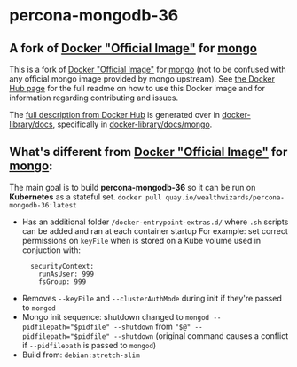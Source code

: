# percona-mongodb-36

## A fork of [Docker "Official Image"](https://docs.docker.com/docker-hub/official_repos/) for [mongo](https://hub.docker.com/_/mongo/)

This is a fork of [Docker "Official Image"](https://docs.docker.com/docker-hub/official_repos/) for [mongo](https://hub.docker.com/_/mongo/) (not to be confused with any official mongo image provided by mongo upstream). See [the Docker Hub page](https://hub.docker.com/_/mongo/) for the full readme on how to use this Docker image and for information regarding contributing and issues.

The [full description from Docker Hub](https://hub.docker.com/_/mongo/) is generated over in [docker-library/docs](https://github.com/docker-library/docs), specifically in [docker-library/docs/mongo](https://github.com/docker-library/docs/tree/master/mongo).

## What's different from [Docker "Official Image"](https://docs.docker.com/docker-hub/official_repos/) for [mongo](https://hub.docker.com/_/mongo/):
The main goal is to build **percona-mongodb-36** so it can be run on **Kubernetes** as a stateful set.
`docker pull quay.io/wealthwizards/percona-mongodb-36:latest`

  * Has an additional folder `/docker-entrypoint-extras.d/` where `.sh` scripts can be added and ran at each container startup
    For example: set correct permissions on `keyFile` when is stored on a Kube volume used in conjuction with:
	```
	  securityContext:
        runAsUser: 999
        fsGroup: 999
	```	
  * Removes `--keyFile` and `--clusterAuthMode` during init if they're passed to `mongod`
  * Mongo init sequence: shutdown changed to `mongod --pidfilepath="$pidfile" --shutdown` from `"$@" --pidfilepath="$pidfile" --shutdown`
    (original command causes a conflict if `--pidfilepath` is passed to `mongod`)
  * Build from: `debian:stretch-slim`